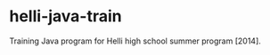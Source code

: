 helli-java-train
================

Training Java program for Helli high school summer program [2014].
